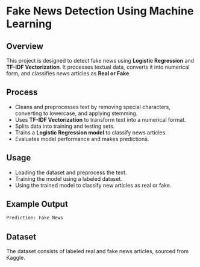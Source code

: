 # Fake News Detection Using Machine Learning

## Overview
This project is designed to detect fake news using **Logistic Regression** and **TF-IDF Vectorization**. It processes textual data, converts it into numerical form, and classifies news articles as **Real or Fake**.

## Process
- Cleans and preprocesses text by removing special characters, converting to lowercase, and applying stemming.
- Uses **TF-IDF Vectorization** to transform text into a numerical format.
- Splits data into training and testing sets.
- Trains a **Logistic Regression model** to classify news articles.
- Evaluates model performance and makes predictions.

## Usage
- Loading  the dataset and preprocess the text.
- Training the model using a labeled dataset.
- Using the trained model to classify new articles as real or fake.

## Example Output
```sh
Prediction: Fake News
```

## Dataset
The dataset consists of labeled real and fake news articles, sourced from Kaggle.



